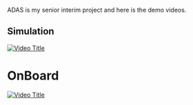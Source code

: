 ADAS is my senior interim project and here is the demo videos.

## Simulation

[![Video Title](https://img.youtube.com/vi/lKG4NBv5yig/0.jpg)](https://www.youtube.com/watch?v=lKG4NBv5yig)

# OnBoard

[![Video Title](https://img.youtube.com/vi/3wK0uPyJD9g/0.jpg)](https://www.youtube.com/watch?v=3wK0uPyJD9g)


